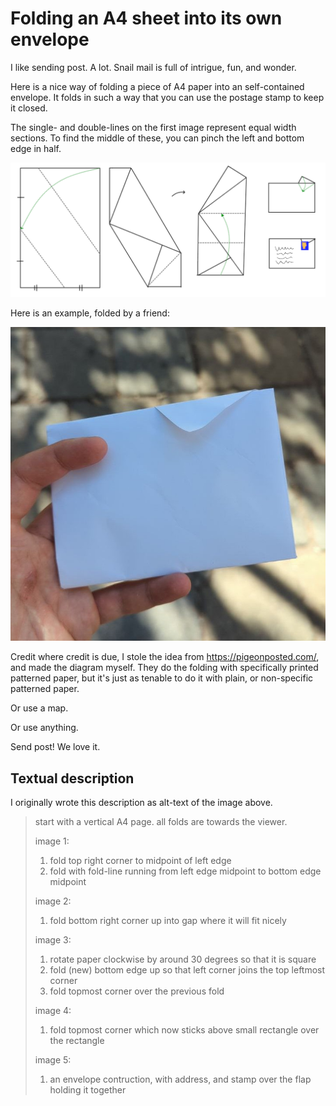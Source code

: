 # Folding an A4 sheet into its own envelope

I like sending post. A lot. Snail mail is full of intrigue, fun, and wonder.

Here is a nice way of folding a piece of A4 paper into an self-contained envelope. It folds in such a way that you can use the postage stamp to keep it closed.

The single- and double-lines on the first image represent equal width sections. To find the middle of these, you can pinch the left and bottom edge in half.

![visual instructions for folding an envelope from an A4 sheet](./instructions.png)

Here is an example, folded by a friend:

![picture of hand holding a paper envelope](./envelope_real.jpg)

Credit where credit is due, I stole the idea from <https://pigeonposted.com/>, and made the diagram myself. They do the folding with specifically printed patterned paper, but it's just as tenable to do it with plain, or non-specific patterned paper.

Or use a map.

Or use anything.

Send post! We love it.

## Textual description

I originally wrote this description as alt-text of the image above.

> start with a vertical A4 page. all folds are towards the viewer.
>
> image 1:
>
> 1. fold top right corner to midpoint of left edge
> 2. fold with fold-line running from left edge midpoint to bottom edge midpoint
>
> image 2:
>
> 1. fold bottom right corner up into gap where it will fit nicely
>
> image 3:
>
> 1. rotate paper clockwise by around 30 degrees so that it is square
> 2. fold (new) bottom edge up so that left corner joins the top leftmost corner
> 3. fold topmost corner over the previous fold
>
> image 4:
>
> 1. fold topmost corner which now sticks above small rectangle over the rectangle
>
> image 5:
>
> 1. an envelope contruction, with address, and stamp over the flap holding it together
